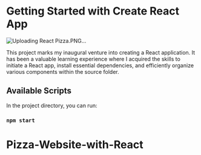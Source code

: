 # Getting Started with Create React App
![Uploading React Pizza.PNG…]()

This project marks my inaugural venture into creating a React application. It has been a valuable learning experience where I acquired the skills to initiate a React app, install essential dependencies, and efficiently organize various components within the source folder.


## Available Scripts

In the project directory, you can run:

### `npm start`
# Pizza-Website-with-React

